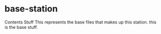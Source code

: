 # base-station
Contents
Stuff
This represents the base files that makes up this station.
this is the base stuff.


